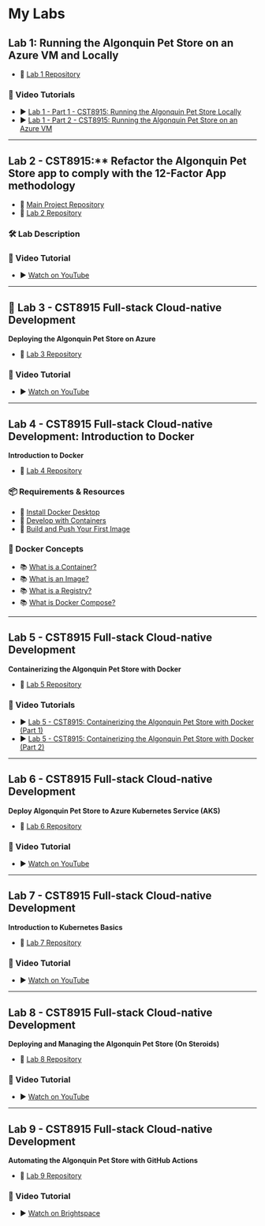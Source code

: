 # My Labs

## Lab 1: Running the Algonquin Pet Store on an Azure VM and Locally

- 📁 [Lab 1 Repository](https://github.com/ramymohamed10/Lab1_24F_CST8915)

### 🎥 Video Tutorials
- ▶️ [Lab 1 - Part 1 - CST8915: Running the Algonquin Pet Store Locally](https://www.youtube.com/watch?v=q_oJdjzEIQ8)  
- ▶️ [Lab 1 - Part 2 - CST8915: Running the Algonquin Pet Store on an Azure VM](https://www.youtube.com/watch?v=5tMGdEtBOrs)

 ---
 
## Lab 2 - CST8915:** Refactor the Algonquin Pet Store app to comply with the 12-Factor App methodology

- 📁 [Main Project Repository](https://github.com/ramymohamed10/Algonquin_Pet_Store_25W_CST8915)  
- 📁 [Lab 2 Repository](https://github.com/ramymohamed10/Lab2_25W_CST8915)

### 🛠️ Lab Description

### 🎥 Video Tutorial
- ▶️ [Watch on YouTube](https://www.youtube.com/watch?v=pWRiH2ZUHQg)

---

## 📄 Lab 3 - CST8915 Full-stack Cloud-native Development  
**Deploying the Algonquin Pet Store on Azure**

- 📁 [Lab 3 Repository](https://github.com/ramymohamed10/Lab3_25W_CST8915)  

### 🎥 Video Tutorial
- ▶️ [Watch on YouTube](https://www.youtube.com/watch?v=uR8OtB1kOr8)

---

## Lab 4 - CST8915 Full-stack Cloud-native Development: Introduction to Docker  
**Introduction to Docker**

- 📁 [Lab 4 Repository](https://github.com/ramymohamed10/Lab4_25W_CST8915)  

### 📦 Requirements & Resources

- 🔗 [Install Docker Desktop](https://docs.docker.com/get-started/introduction/get-docker-desktop/)
- 🔗 [Develop with Containers](https://docs.docker.com/get-started/introduction/develop-with-containers/)
- 🔗 [Build and Push Your First Image](https://docs.docker.com/get-started/introduction/build-and-push-first-image/)

### 📘 Docker Concepts

- 📚 [What is a Container?](https://docs.docker.com/get-started/docker-concepts/the-basics/what-is-a-container/)
- 📚 [What is an Image?](https://docs.docker.com/get-started/docker-concepts/the-basics/what-is-an-image/)
- 📚 [What is a Registry?](https://docs.docker.com/get-started/docker-concepts/the-basics/what-is-a-registry/)
- 📚 [What is Docker Compose?](https://docs.docker.com/get-started/docker-concepts/the-basics/what-is-docker-compose/)

---

## Lab 5 - CST8915 Full-stack Cloud-native Development  
**Containerizing the Algonquin Pet Store with Docker**

- 📁 [Lab 5 Repository](https://github.com/ramymohamed10/Lab5_25W_CST8915)  

### 🎥 Video Tutorials
- ▶️ [Lab 5 - CST8915: Containerizing the Algonquin Pet Store with Docker (Part 1)](https://www.youtube.com/watch?v=js5TrXJ1BVQ)
- ▶️ [Lab 5 - CST8915: Containerizing the Algonquin Pet Store with Docker (Part 2)](https://www.youtube.com/watch?v=-mX-yGD0iDc)

---

## Lab 6 - CST8915 Full-stack Cloud-native Development  
**Deploy Algonquin Pet Store to Azure Kubernetes Service (AKS)**

- 📁 [Lab 6 Repository](https://github.com/ramymohamed10/Lab6_25W_CST8915/blob/main/README.md)  

### 🎥 Video Tutorial
- ▶️ [Watch on YouTube](https://www.youtube.com/watch?v=tAu0KNyD0o0)

---

## Lab 7 - CST8915 Full-stack Cloud-native Development  
**Introduction to Kubernetes Basics**

- 📁 [Lab 7 Repository](https://github.com/ramymohamed10/Lab7_25W_CST8915)

### 🎥 Video Tutorial
- ▶️ [Watch on YouTube](https://www.youtube.com/watch?v=q-0DKvYyW0o)

---

## Lab 8 - CST8915 Full-stack Cloud-native Development  
**Deploying and Managing the Algonquin Pet Store (On Steroids)**

- 📁 [Lab 8 Repository](https://github.com/ramymohamed10/Lab8_24F_CST8915)

### 🎥 Video Tutorial
- ▶️ [Watch on YouTube](https://www.youtube.com/watch?v=WhJdpwtWGKg)

---

## Lab 9 - CST8915 Full-stack Cloud-native Development  
**Automating the Algonquin Pet Store with GitHub Actions**

- 📁 [Lab 9 Repository](https://github.com/ramymohamed10/Lab9_24F_CST8915)

### 🎥 Video Tutorial
- ▶️ [Watch on Brightspace](https://brightspace.algonquincollege.com/d2l/le/content/748182/viewContent/11183567/View)

